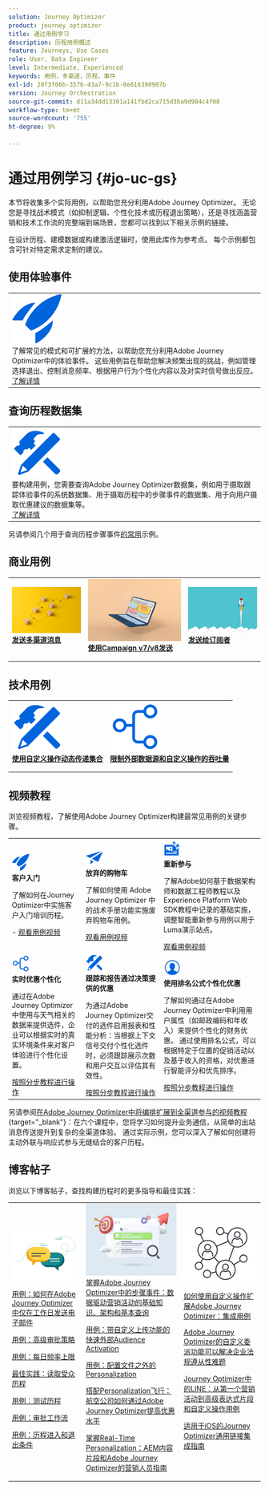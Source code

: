 ```yaml
---
solution: Journey Optimizer
product: journey optimizer
title: 通过用例学习
description: 历程用例概述
feature: Journeys, Use Cases
role: User, Data Engineer
level: Intermediate, Experienced
keywords: 用例，多渠道，历程，事件
exl-id: 28f3f06b-3576-43a7-9c1b-8e616390907b
version: Journey Orchestration
source-git-commit: d11a34dd13301a141fbd2ca715d3ba9d904c4f08
workflow-type: tm+mt
source-wordcount: '755'
ht-degree: 9%

---
```


# 通过用例学习 {#jo-uc-gs}

本节将收集多个实际用例，以帮助您充分利用Adobe Journey Optimizer。 无论您是寻找战术模式（如抑制逻辑、个性化技术或历程退出策略），还是寻找涵盖营销和技术工作流的完整端到端场景，您都可以找到以下相关示例的链接。

在设计历程、建模数据或构建激活逻辑时，使用此库作为参考点。 每个示例都包含可针对特定需求定制的建议。


## 使用体验事件

<table style="table-layout:fixed">
<tr style="border: 0;">
  <td>
    <div>
    <a href="exp-event-lookup.md">
    <img alt="体验事件查找最佳实践" src="../assets/do-not-localize/icon-quick-start.svg" /></a> 
    <br>了解常见的模式和可扩展的方法，以帮助您充分利用Adobe Journey Optimizer中的体验事件。 这些用例旨在帮助您解决频繁出现的挑战，例如管理选择退出、控制消息频率、根据用户行为个性化内容以及对实时信号做出反应。
    </div>
      <div>
     <a href="exp-event-lookup.md">了解详情</a></div>
    </div>
  </td>
</tr>
</table>


## 查询历程数据集

<table style="table-layout:fixed">
<tr style="border: 0;">
  <td>
    <div>
    <a href="../data/datasets-query-examples.md">
    <img alt="查询样例" src="../assets/do-not-localize/icon-configure.svg"/></a> 
    <br>要构建用例，您需要查询Adobe Journey Optimizer数据集，例如用于摄取跟踪体验事件的系统数据集、用于摄取历程中的步骤事件的数据集、用于向用户摄取优惠建议的数据集等。
    </div>
      <div>
     <a href="../data/datasets-query-examples.md">了解详情</a></div>
    </div>
  </td>
</tr>
</table>

另请参阅几个用于查询历程步骤事件[的常用](../reports/query-examples.md)示例。


## 商业用例

<table style="table-layout:fixed"><tr style="border: 0;">
<td>
<a href="../building-journeys/journeys-uc.md">
<img alt="发送多渠道消息" src="../assets/do-not-localize/start-journey.jpeg">
</a>
<div>
<a href="../building-journeys/journeys-uc.md"><strong>发送多渠道消息</strong></a>
</div>
<p>
</td>
<td>
<a href="ajo-ac.md">
<img alt="使用营销活动发送消息" src="../assets/do-not-localize/start-interface.jpeg">
</a>
<div><a href="ajo-ac.md"><strong>使用Campaign v7/v8发送</strong>
</div>
<p>
</td>
<td>
<a href="message-to-subscribers-uc.md">
<img alt="向订阅者发送消息" src="../assets/do-not-localize/start-quick.png">
</a>
<div>
<a href="message-to-subscribers-uc.md"><strong>发送给订阅者</strong></a>
</div>
<p></td>
</tr></table>

## 技术用例

<table style="table-layout:fixed"><tr style="border: 0;">
<td>
<a href="collections.md">
<img alt="使用自定义操作动态传递集合" src="../assets/do-not-localize/icon-configure.svg">
</a>
<div>
<a href="collections.md"><strong>使用自定义操作动态传递集合</strong></a>
</div>
<p>
</td>
<td>
<a href="limit-throughput.md">
<img alt="使用外部数据源和自定义操作限制吞吐量" src="../assets/do-not-localize/icon-first-journey.svg">
</a>
<div><a href="limit-throughput.md"><strong>限制外部数据源和自定义操作的吞吐量</strong></a>
</div>
<p>
</td>
</tr></table>

## 视频教程

浏览视频教程，了解使用Adobe Journey Optimizer构建最常见用例的关键步骤。


<table style="table-layout:auto">
  <tr style="border: 0;">
    <td>
      <img src="../assets/do-not-localize/icon-quick-start.svg" width="35px">
    <br/>
      <strong>客户入门</strong><br/><p>了解如何在Journey Optimizer中实施客户入门培训历程。</p> - <a href="https://experienceleague.adobe.com/zh-hans/docs/journey-optimizer-learn/tutorials/use-cases/customer-onboarding" target="_blank">观看用例视频</a>
    </td>
    <td>
      <img src="../assets/do-not-localize/icon-campaign.svg" width="35px">
    <br/>
      <strong>放弃的购物车</strong><br/><p>了解如何使用 Adobe Journey Optimizer 中的战术手册功能实施废弃购物车用例。</p><a href="https://experienceleague.adobe.com/zh-hans/docs/journey-optimizer-learn/tutorials/use-cases/abandoned-cart" target="_blank">观看用例视频</a>
    </td>
    <td>
      <img src="../assets/do-not-localize/icon-content.svg" width="35px">
    <br/>
      <strong>重新参与</strong><br/><p>了解Adobe如何基于数据架构师和数据工程师教程以及Experience Platform Web SDK教程中记录的基础实施，调整智能重新参与用例以用于Luma演示站点。</p><a href="https://experienceleague.adobe.com/zh-hans/docs/experience-platform/rtcdp/use-cases/personalization-insights-engagement/use-cases-luma" target="_blank">观看用例视频</a> 
    </td>
  </tr>
  <tr style="border: 0;">
    <td>
      <img src="../assets/do-not-localize/icon-experience.svg" width="35px">
    <br/>
      <strong>实时优惠个性化</strong><br/><p>通过在Adobe Journey Optimizer中使用与天气相关的数据来提供选件，企业可以根据实时的真实环境条件来对客户体验进行个性化设置。</p><a href="https://experienceleague.adobe.com/zh-hans/docs/journey-optimizer-learn/personalizing-offers-with-real-time-weather-data/introduction" target="_blank">按照分步教程进行操作</a>
    </td>
    <td>
      <img src="../assets/do-not-localize/icon-configure.svg" width="35px">
    <br/>
      <strong>跟踪和报告通过决策提供的优惠</strong><br/><p>为通过Adobe Journey Optimizer交付的选件启用报表和性能分析：当根据上下文信号交付个性化选件时，必须跟踪展示次数和用户交互以评估其有效性。</p><a href="https://experienceleague.adobe.com/zh-hans/docs/journey-optimizer-learn/reporting-on-ajo-od/introduction" target="_blank">按照分步教程进行操作</a> 
    </td>
    <td>
      <img src="../assets/do-not-localize/icon_profile-audience.svg" width="35px">
    <br/>
      <strong>使用排名公式个性化优惠</strong><br/><p>了解如何通过在Adobe Journey Optimizer中利用用户属性（如邮政编码和年收入）来提供个性化的财务优惠。 通过使用排名公式，可以根据特定于位置的促销活动以及基于收入的资格，对优惠进行智能评分和优先排序。</p><a href="https://experienceleague.adobe.com/zh-hans/docs/journey-optimizer-learn/personalizing-offers-with-ranking-formulas-based-on-user-zip-code-and-income/introduction" target="_blank">按照分步教程进行操作</a> 
    </td>
  </tr>
</table>

另请参阅[在Adobe Journey Optimizer中将编排扩展到全渠道参与的视频教程](https://experienceleague.adobe.com/zh-hans/docs/journey-optimizer-learn/scaling-orchestration-to-omnichannel-engagement/introduction){target="_blank"}：在六个课程中，您将学习如何提升业务通信，从简单的出站消息传送提升到复杂的全渠道体验。 通过实际示例，您可以深入了解如何创建将主动外联与响应式参与无缝结合的客户历程。



## 博客帖子

浏览以下博客帖子，查找构建历程时的更多指导和最佳实践：

<table style="table-layout:fixed"><tr style="border: 0;">
<td>
<img alt="博客帖子" src="../assets/do-not-localize/community.jpeg">
<div>
<p><a href="https://experienceleaguecommunities.adobe.com/t5/journey-optimizer-blogs/how-to-send-emails-only-on-weekdays-in-adobe-journey-optimizer/ba-p/760400" target="_blank">用例：如何在Adobe Journey Optimizer中仅在工作日发送电子邮件</a></p>
<p><a href="https://experienceleaguecommunities.adobe.com/t5/journey-optimizer-blogs/advanced-approval-strategies-in-adobe-journey-optimizer/ba-p/761396" target="_blank">用例：高级审批策略</a></p>
<p><a href="https://experienceleaguecommunities.adobe.com/t5/journey-optimizer-blogs/elevate-customer-experience-with-daily-frequency-capping-in-ajo/ba-p/761510" target="_blank">用例：每日频率上限</a></p>
<p><a href="https://experienceleaguecommunities.adobe.com/t5/journey-optimizer-blogs/mastering-read-audience-journeys-in-adobe-journey-optimizer-a/ba-p/761445" target="_blank">最佳实践：读取受众历程</a></p>
<p><a href="https://experienceleaguecommunities.adobe.com/t5/journey-optimizer-blogs/from-plan-to-perfection-how-to-test-your-ajo-journeys-for-10/ba-p/761270" target="_blank">用例：测试历程</a></p>
<p><a href="https://experienceleaguecommunities.adobe.com/t5/journey-optimizer-blogs/deliver-with-confidence-approval-workflows-across-adobe-journey/ba-p/760900" target="_blank">用例：审批工作流</a></p>
<p><a href="https://experienceleaguecommunities.adobe.com/t5/journey-optimizer-blogs/mastering-journey-entry-and-exit-criteria-in-adobe-journey/ba-p/760958" target="_blank">用例：历程进入和退出条件</a></p>
</div>
<p>
</td>
<td>
<img alt="历程中的步骤事件" src="../assets/do-not-localize/list.jpeg">
<div>
<a href="https://experienceleaguecommunities.adobe.com/t5/journey-optimizer-blogs/mastering-step-events-in-adobe-journey-optimizer-fundamentals/ba-p/762024" target="_blank">掌握Adobe Journey Optimizer中的步骤事件：数据驱动营销活动的基础知识、架构和基本查询
</a></p>
<p><a href="https://experienceleaguecommunities.adobe.com/t5/journey-optimizer-blogs/fast-external-audience-activation-with-custom-upload/ba-p/761658" target="_blank">用例：带自定义上传功能的快速外部Audience Activation</a></p>
<p><a href="https://experienceleaguecommunities.adobe.com/t5/journey-optimizer-blogs/personalization-beyond-the-ajo-profile-bringing-non-profile/ba-p/769225" target="_blank">用例：配置文件之外的Personalization
</a></p>
<p><a href="https://experienceleaguecommunities.adobe.com/t5/journey-optimizer-blogs/take-flight-with-personalization-how-airlines-can-elevate-offers/ba-p/767513" target="_blank">搭配Personalization飞行：航空公司如何通过Adobe Journey Optimizer提高优惠水平
</a></p>
<p><a href="https://experienceleaguecommunities.adobe.com/t5/journey-optimizer-blogs/mastering-real-time-personalization-a-marketer-s-guide-to-aem/ba-p/762606" target="_blank">掌握Real-Time Personalization：AEM内容片段和Adobe Journey Optimizer的营销人员指南
</a></p>
</div>
<p></td>
<td>
<img alt="自定义操作" src="../assets/do-not-localize/step-event.jpeg">
<div><p><a href="https://experienceleaguecommunities.adobe.com/t5/journey-optimizer-blogs/how-to-extend-adobe-journey-optimizer-with-custom-actions/ba-p/761323" target="_blank">如何使用自定义操作扩展Adobe Journey Optimizer：集成用例
</a></p>
</div>
<div><p><a href="https://experienceleaguecommunities.adobe.com/t5/journey-optimizer-blogs/breaking-down-barriers-how-adobe-journey-optimizer-s-custom/ba-p/759223" target="_blank">Adobe Journey Optimizer的自定义委派功能可以解决企业法规遵从性难题
</a></p>
</div>
<div><p><a href="https://experienceleaguecommunities.adobe.com/t5/journey-optimizer-blogs/line-in-ajo-from-first-campaign-to-advanced-expression-fragment/ba-p/771048" target="_blank">Journey Optimizer中的LINE：从第一个营销活动到高级表达式片段和自定义操作用例
</a></p>
</div>
<div><p><a href="https://experienceleaguecommunities.adobe.com/t5/journey-optimizer-blogs/ajo-universal-link-integration-guide-for-ios/ba-p/768669" target="_blank">适用于iOS的Journey Optimizer通用链接集成指南
</a></p>
</div>
</td>
</tr></table>